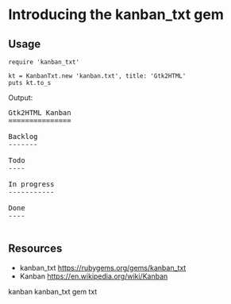 # Introducing the kanban_txt gem

## Usage

    require 'kanban_txt'

    kt = KanbanTxt.new 'kanban.txt', title: 'Gtk2HTML'
    puts kt.to_s

Output:

<pre>
Gtk2HTML Kanban
===============

Backlog
-------

Todo
----

In progress
-----------

Done
----

</pre>

## Resources

* kanban_txt https://rubygems.org/gems/kanban_txt
* Kanban https://en.wikipedia.org/wiki/Kanban

kanban kanban_txt gem txt
